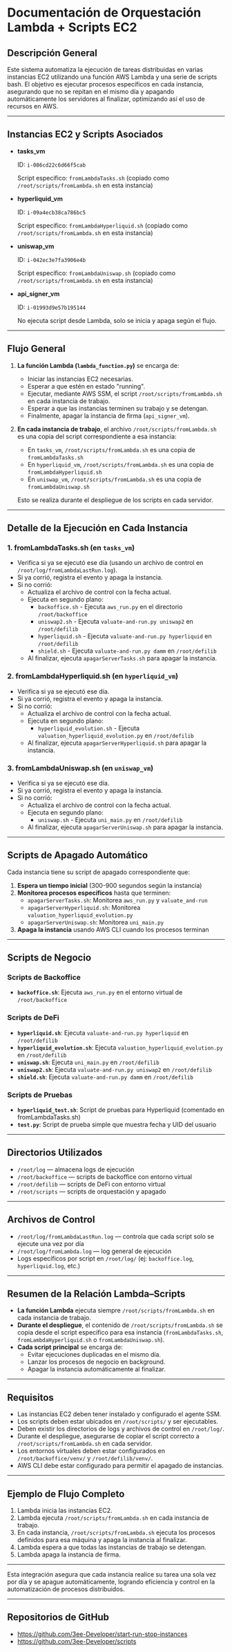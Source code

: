 # Documentación de Orquestación Lambda + Scripts EC2

## Descripción General

Este sistema automatiza la ejecución de tareas distribuidas en varias instancias EC2 utilizando una función AWS Lambda y una serie de scripts bash. El objetivo es ejecutar procesos específicos en cada instancia, asegurando que no se repitan en el mismo día y apagando automáticamente los servidores al finalizar, optimizando así el uso de recursos en AWS.

---

## Instancias EC2 y Scripts Asociados

- **tasks_vm**
    
    ID: `i-086cd22c6d66f5cab`
    
    Script específico: `fromLambdaTasks.sh` (copiado como `/root/scripts/fromLambda.sh` en esta instancia)
    
- **hyperliquid_vm**
    
    ID: `i-09a4ecb38ca786bc5`
    
    Script específico: `fromLambdaHyperliquid.sh` (copiado como `/root/scripts/fromLambda.sh` en esta instancia)
    
- **uniswap_vm**
    
    ID: `i-042ec3e7fa3906e4b`
    
    Script específico: `fromLambdaUniswap.sh` (copiado como `/root/scripts/fromLambda.sh` en esta instancia)
    
- **api_signer_vm**
    
    ID: `i-01993d9e57b195144`
    
    No ejecuta script desde Lambda, solo se inicia y apaga según el flujo.

---

## Flujo General

1. **La función Lambda (`lambda_function.py`)** se encarga de:
    - Iniciar las instancias EC2 necesarias.
    - Esperar a que estén en estado "running".
    - Ejecutar, mediante AWS SSM, el script `/root/scripts/fromLambda.sh` en cada instancia de trabajo.
    - Esperar a que las instancias terminen su trabajo y se detengan.
    - Finalmente, apagar la instancia de firma (`api_signer_vm`).

2. **En cada instancia de trabajo**, el archivo `/root/scripts/fromLambda.sh` es una copia del script correspondiente a esa instancia:
    - En `tasks_vm`, `/root/scripts/fromLambda.sh` es una copia de `fromLambdaTasks.sh`
    - En `hyperliquid_vm`, `/root/scripts/fromLambda.sh` es una copia de `fromLambdaHyperliquid.sh`
    - En `uniswap_vm`, `/root/scripts/fromLambda.sh` es una copia de `fromLambdaUniswap.sh`
    
    Esto se realiza durante el despliegue de los scripts en cada servidor.

---

## Detalle de la Ejecución en Cada Instancia

### 1. **fromLambdaTasks.sh** (en `tasks_vm`)

- Verifica si ya se ejecutó ese día (usando un archivo de control en `/root/log/fromLambdaLastRun.log`).
- Si ya corrió, registra el evento y apaga la instancia.
- Si no corrió:
    - Actualiza el archivo de control con la fecha actual.
    - Ejecuta en segundo plano:
        - `backoffice.sh` - Ejecuta `aws_run.py` en el directorio `/root/backoffice`
        - `uniswap2.sh` - Ejecuta `valuate-and-run.py uniswap2` en `/root/defilib`
        - `hyperliquid.sh` - Ejecuta `valuate-and-run.py hyperliquid` en `/root/defilib`
        - `shield.sh` - Ejecuta `valuate-and-run.py damm` en `/root/defilib`
    - Al finalizar, ejecuta `apagarServerTasks.sh` para apagar la instancia.

### 2. **fromLambdaHyperliquid.sh** (en `hyperliquid_vm`)

- Verifica si ya se ejecutó ese día.
- Si ya corrió, registra el evento y apaga la instancia.
- Si no corrió:
    - Actualiza el archivo de control con la fecha actual.
    - Ejecuta en segundo plano:
        - `hyperliquid_evolution.sh` - Ejecuta `valuation_hyperliquid_evolution.py` en `/root/defilib`
    - Al finalizar, ejecuta `apagarServerHyperliquid.sh` para apagar la instancia.

### 3. **fromLambdaUniswap.sh** (en `uniswap_vm`)

- Verifica si ya se ejecutó ese día.
- Si ya corrió, registra el evento y apaga la instancia.
- Si no corrió:
    - Actualiza el archivo de control con la fecha actual.
    - Ejecuta en segundo plano:
        - `uniswap.sh` - Ejecuta `uni_main.py` en `/root/defilib`
    - Al finalizar, ejecuta `apagarServerUniswap.sh` para apagar la instancia.

---

## Scripts de Apagado Automático

Cada instancia tiene su script de apagado correspondiente que:

1. **Espera un tiempo inicial** (300-900 segundos según la instancia)
2. **Monitorea procesos específicos** hasta que terminen:
   - `apagarServerTasks.sh`: Monitorea `aws_run.py` y `valuate_and-run`
   - `apagarServerHyperliquid.sh`: Monitorea `valuation_hyperliquid_evolution.py`
   - `apagarServerUniswap.sh`: Monitorea `uni_main.py`
3. **Apaga la instancia** usando AWS CLI cuando los procesos terminan

---

## Scripts de Negocio

### Scripts de Backoffice
- **`backoffice.sh`**: Ejecuta `aws_run.py` en el entorno virtual de `/root/backoffice`

### Scripts de DeFi
- **`hyperliquid.sh`**: Ejecuta `valuate-and-run.py hyperliquid` en `/root/defilib`
- **`hyperliquid_evolution.sh`**: Ejecuta `valuation_hyperliquid_evolution.py` en `/root/defilib`
- **`uniswap.sh`**: Ejecuta `uni_main.py` en `/root/defilib`
- **`uniswap2.sh`**: Ejecuta `valuate-and-run.py uniswap2` en `/root/defilib`
- **`shield.sh`**: Ejecuta `valuate-and-run.py damm` en `/root/defilib`

### Scripts de Pruebas
- **`hyperliquid_test.sh`**: Script de pruebas para Hyperliquid (comentado en fromLambdaTasks.sh)
- **`test.py`**: Script de prueba simple que muestra fecha y UID del usuario

---

## Directorios Utilizados

- `/root/log` — almacena logs de ejecución
- `/root/backoffice` — scripts de backoffice con entorno virtual
- `/root/defilib` — scripts de DeFi con entorno virtual
- `/root/scripts` — scripts de orquestación y apagado

---

## Archivos de Control

- `/root/log/fromLambdaLastRun.log` — controla que cada script solo se ejecute una vez por día
- `/root/log/fromLambda.log` — log general de ejecución
- Logs específicos por script en `/root/log/` (ej: `backoffice.log`, `hyperliquid.log`, etc.)

---

## Resumen de la Relación Lambda–Scripts

- **La función Lambda** ejecuta siempre `/root/scripts/fromLambda.sh` en cada instancia de trabajo.
- **Durante el despliegue**, el contenido de `/root/scripts/fromLambda.sh` se copia desde el script específico para esa instancia (`fromLambdaTasks.sh`, `fromLambdaHyperliquid.sh` o `fromLambdaUniswap.sh`).
- **Cada script principal** se encarga de:
    - Evitar ejecuciones duplicadas en el mismo día.
    - Lanzar los procesos de negocio en background.
    - Apagar la instancia automáticamente al finalizar.

---

## Requisitos

- Las instancias EC2 deben tener instalado y configurado el agente SSM.
- Los scripts deben estar ubicados en `/root/scripts/` y ser ejecutables.
- Deben existir los directorios de logs y archivos de control en `/root/log/`.
- Durante el despliegue, asegurarse de copiar el script correcto a `/root/scripts/fromLambda.sh` en cada servidor.
- Los entornos virtuales deben estar configurados en `/root/backoffice/venv/` y `/root/defilib/venv/`.
- AWS CLI debe estar configurado para permitir el apagado de instancias.

---

## Ejemplo de Flujo Completo

1. Lambda inicia las instancias EC2.
2. Lambda ejecuta `/root/scripts/fromLambda.sh` en cada instancia de trabajo.
3. En cada instancia, `/root/scripts/fromLambda.sh` ejecuta los procesos definidos para esa máquina y apaga la instancia al finalizar.
4. Lambda espera a que todas las instancias de trabajo se detengan.
5. Lambda apaga la instancia de firma.

---

Esta integración asegura que cada instancia realice su tarea una sola vez por día y se apague automáticamente, logrando eficiencia y control en la automatización de procesos distribuidos.

---

## **Repositorios de GitHub**

- https://github.com/3ee-Developer/start-run-stop-instances
- https://github.com/3ee-Developer/scripts
